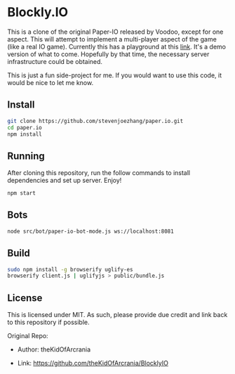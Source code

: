 # Blockly.IO

This is a clone of the original Paper-IO released by Voodoo, except for one aspect. This will attempt to implement a multi-player aspect of the game (like a real IO game). Currently this has a playground at this [link](https://thekidofarcrania.github.io/BlocklyIO). It's a demo version of what to come. Hopefully by that time, the necessary server infrastructure could be obtained.

This is just a fun side-project for me. If you would want to use this code, it would be nice to let me know.

## Install

```bash
git clone https://github.com/stevenjoezhang/paper.io.git
cd paper.io
npm install
```

## Running

After cloning this repository, run the follow commands to install dependencies and set up server. Enjoy!

```bash
npm start
```

## Bots

```bash
node src/bot/paper-io-bot-mode.js ws://localhost:8081
```

## Build

```bash
sudo npm install -g browserify uglify-es
browserify client.js | uglifyjs > public/bundle.js
```

## License

This is licensed under MIT. As such, please provide due credit and link back to this repository if possible.

Original Repo:

- Author: theKidOfArcrania

- Link: https://github.com/theKidOfArcrania/BlocklyIO
